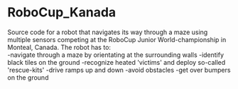# RoboCup_Kanada
Source code for a robot that navigates its way through a maze using multiple sensors competing at the
RoboCup Junior World-championship in Monteal, Canada.
The robot has to:  
  -navigate through a maze by orientating at the surrounding walls
  -identify black tiles on the ground
  -recognize heated 'victims' and deploy so-called 'rescue-kits'
  -drive ramps up and down
  -avoid obstacles
  -get over bumpers on the ground
